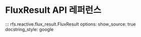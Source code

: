 # FluxResult API 레퍼런스

::: rfs.reactive.flux_result.FluxResult
    options:
        show_source: true
        docstring_style: google
